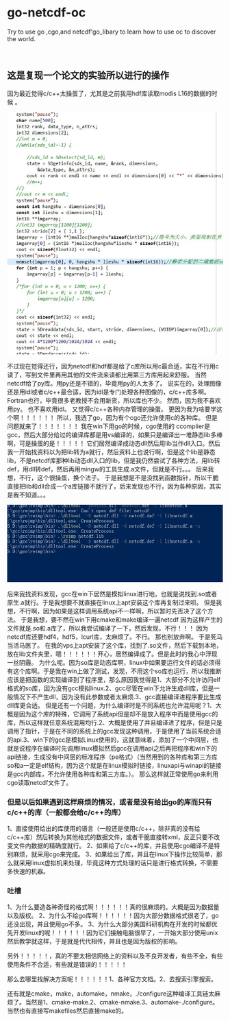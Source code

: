 # go-netcdf-oc
Try to use go ,cgo,and netcdf'go_libary to learn how to use oc to discover the world. 

![]()
## 这是复现一个论文的实验所以进行的操作
因为最近觉得c/c++太操蛋了，尤其是之前我用hdf库读取modis L16的数据的时候 。

![](jpg/go2.JPG)

不过现在觉得还行，因为netcdf和hdf都是给了c库所以用c最合适，实在不行用c读了，写到文件里再用其他的文件流来读都比用第三方库用起来舒服。
当然netcdf给了py库。用py还是不错的，毕竟用py的人太多了。
说实在的，处理图像还是用idl或者c/c++最合适，因为idl是专门处理各种图像的，c/c++库多啊。Fortran也行，毕竟很多老教授不会用新货，所以库也不少。
然而，因为我不喜欢用py。
也不喜欢用idl。
又觉得c/c++各种内存管理的操蛋。
更因为我为啥要学这个啊！！！！！！
所以，我选了go，因为有个cgo还允许使用c的各种库。
但是问题就来了！！！！！！！
我在win下用go的时候，cgo使用的 ccomplier是gcc，然后大部分给过的编译库都是用vs编译的，如果只是编译出一堆静态lib多棒啊，可是操蛋的是！！！！！
它们居然编译成动态dll然后用lib当作dll入口。然后我一开始找资料以为把lib转为a就行，然后资料上也说行啊，但是这个lib是静态lib，不是netcdf库那种lib动态dll入口的lib，但是我仍然尝试了各种方法，用lib转def，用dll转def，然后再用mingw的工具生成.a文件，但就是不行。。。
后来我想，不行，这个很操蛋，换个法子。
于是我想是不是没找到函数指针，所以干脆直接把lib和dll合成一个a库链接不就行了，后来发现也不行，因为各种原因，其实是我不知道。。。

![](jpg/go3.JPG)

后来我找资料发现，gcc在win下居然是模拟linux进行地，也就是说找到.so或者原生.a就行。于是我想要不就直接在linux上apt安装这个库再复制过来呗。
但是我想，不行啊，因为如果是这样调用系统api不一样啊，所以暂时先否决了这个方法。
于是我想，要不然在win下用cmake和make编译一遍netcdf 因为这样产生的文件就是.so和.a库了，所以我尝试编译了一下，然后发现，不行！！！
因为netcdf库还要hdf4，hdf5，lcurl库，太麻烦了。不行。
那也别放弃啊。
于是死马当活马医了。
在我的vps上apt安装了这个库，找到了.so文件，然后下载到本地，放在lib文件夹里，嗯！！！！！！开心，居然编译成了。但是此时的我心中浮现一丝阴霾。
为什么呢。因为so库是动态库啊，linux中如果要运行文件的话必须得有这个库啊。于是我在win上做了测试，发现，不用这个so库也运行，所以我推断应该是把函数的实现编译到了程序里，那么原因我觉得是1、大部分不允许访问elf格式的so库，因为没有gcc模拟linux.2、gcc尽管在win下允许生成dll库，但是一般情况下不产生dll，因为没有此参数或者太麻烦.3、gcc直接编译进程序要比生成dll库更合适。
但是还有一个问题，为什么编译时是不同系统也允许混用呢？1、大概是因为这个库的特殊，它调用了系统api但是却不是放入程序中而是使用gcc的库，所以这样就任意系统混用均行.2、大概是使用了并且编译进了程序，但是只是调用了指针，于是在不同的系统上的gcc发现这种调用，于是使用了当前系统合适的api.3、win下的gcc是模拟Linux使用的，这就意味着，添加了一个中间层，也就是说程序在编译时先调用linux模拟然后gcc在调用api之后再把程序和win下的api链接，生成没有中间层的标准程序（pe格式）（当然用到的各种库和第三方库so和a一定是elf结构，因为这个就是在linux模拟时链接，linuxapi与winapi的链接是gcc内部库，不允许使用各种库和第三方库。）。
那么这样就正常使用go来利用cgo读取netcdf文件了。
### 但是以后如果遇到这样麻烦的情况，或者是没有给出go的库而只有c/c++的库（一般都会给c/c++的库）
1、直接使用给出的库使用的语言（一般还是使用c/c++，除非真的没有给c/c++库）然后转换为其他格式的数据文件，或者干脆直接转xml，反正只要不改变文件内数据的精确度就行。
2、如果给了c/c++的库，并且使用cgo编译不是特别麻烦，就采用cgo来完成。
3、如果给出了库，并且在linux下操作比较简单，那么就采用linux虚拟机来处理，毕竟这种方式处理的话只是进行格式转换，不需要多快速的机器。
### 吐槽
1、为什么要造各种奇怪的格式啊！！！！！！真的很麻烦的。大概是因为数据量以及版权。
2、为什么不给go库啊！！！！！！因为大部分数据格式很老了，go还没出现，并且使用go不多。
3、为什么大部分美国科研机构在开发的时候都优先开发linux的呢！！！！！！因为它们接触电脑很早了，一开始大部分使用unix然后教学就这样，于是就是代代相传，并且也是因为版权的影响。



另外！！！！！，真的不要太相信网络上的资料以及不良开发者，有些不全，有些使用条件不合适，有些就是错误的！！！！！





那么去哪里找解决方案呢！！！！！！1、各种官方文档。2、去搜索引擎搜索。





还有就是cmake，make，automake，nmake，./configure这种编译工具链太麻烦了。当然是1、cmake-make.2、cmake-nmake.3、automake-./configure。当然也有直接写makefiles然后直接make的。
 
 
